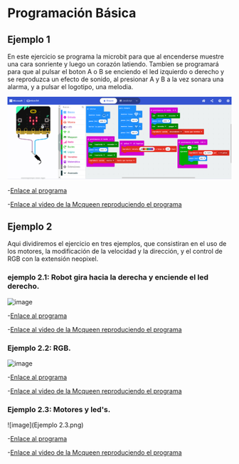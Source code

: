 # Programación Básica
## Ejemplo 1
En este ejercicio se programa la microbit para que al encenderse muestre una cara sonriente y luego un corazón latiendo. Tambien se programará para que al pulsar el boton A o B se enciendo el led izquierdo o derecho y se reproduzca un efecto de sonido, al presionar A y B a la vez sonara una alarma, y a pulsar el logotipo, una melodia.

![image](cap_ej1.png)

-[Enlace al programa](microbit-maqueen2.hex)

-[Enlace al video de la Mcqueen reproduciendo el programa](https://www.youtube.com/shorts/29INlVmVf9U)

## Ejemplo 2
Aqui dividiremos el ejercicio en tres ejemplos, que consistiran en el uso de los motores, la modificación de la velocidad y la dirección, y el control de RGB
con la extensión neopixel.

### ejemplo 2.1: Robot gira hacia la derecha y enciende el led derecho.

![image]()

-[Enlace al programa]()

-[Enlace al video de la Mcqueen reproduciendo el programa]()

### Ejemplo 2.2: RGB.

![image]()

-[Enlace al programa]()

-[Enlace al video de la Mcqueen reproduciendo el programa]()

### Ejemplo 2.3: Motores y led's.

![image](Ejemplo 2.3.png)

-[Enlace al programa](microbit-motores-y-leds.hex)

-[Enlace al video de la Mcqueen reproduciendo el programa]()
